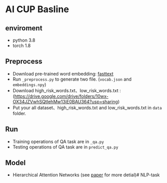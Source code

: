 AI CUP Basline
==============

enviroment
----------
- python 3.8
- torch 1.8

Preprocess
----------
- Download pre-trained word embedding: [fasttext](https://fasttext.cc/docs/en/crawl-vectors.html)
- Run ``_preprocess.py`` to generate two file. (``vocab.json`` and ``embeddings.npy``)
- Download high_risk_words.txt、low_risk_words.txt :(https://drive.google.com/drive/folders/10wx-OX34JZVwhSQtIehMw13iE0BAU364?usp=sharing)
- Put your all dataset、high_risk_words.txt and low_risk_words.txt in ``data`` folder.

Run
---
- Training operations of QA task are in ``_qa.py``
- Testing operations of QA task are in ``predict_qa.py``

Model
-----
- Hierarchical Attention Networks (see [paper](https://www.cs.cmu.edu/~./hovy/papers/16HLT-hierarchical-attention-networks.pdf) for more detial)# NLP-task

